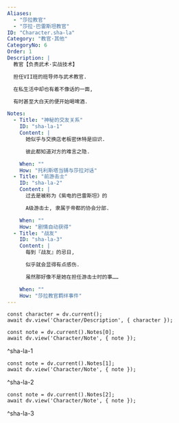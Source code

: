 ```yaml
---
Aliases:
  - "莎拉教官"
  - "莎拉·巴雷斯坦教官"
ID: "Character.sha-la"
Category: "教官·其他"
CategoryNo: 6
Order: 1
Description: |
  教官【负责武术·实战技术】

  担任VII班的班导师与武术教官.

  在私生活中却也有着不像话的一面,

  有时甚至大白天的便开始喝啤酒.

Notes:
  - Title: "神秘的交友关系"
    ID: "sha-la-1"
    Content: |
      她似乎与交换店老板密休特是旧识.

      彼此都知道对方的难言之隐.

    When: ""
    How: "托利斯塔当铺与莎拉对话"
  - Title: "前游击士"
    ID: "sha-la-2"
    Content: |
      过去是被称为《紫电的巴雷斯坦》的

      A级游击士, 隶属于帝都的协会分部.

    When: ""
    How: "剧情自动获得"
  - Title: "战友"
    ID: "sha-la-3"
    Content: |
      每到『战友』的忌日,

      似乎就会显得有点感伤.

      虽然那好像不是她在担任游击士时的事……

    When: ""
    How: "莎拉教官羁绊事件"
---
```

```dataviewjs
const character = dv.current();
await dv.view('Character/Description', { character });
```

```dataviewjs
const note = dv.current().Notes[0];
await dv.view('Character/Note', { note });
```
^sha-la-1

```dataviewjs
const note = dv.current().Notes[1];
await dv.view('Character/Note', { note });
```
^sha-la-2

```dataviewjs
const note = dv.current().Notes[2];
await dv.view('Character/Note', { note });
```
^sha-la-3